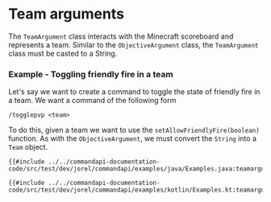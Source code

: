 # Team arguments

The `TeamArgument` class interacts with the Minecraft scoreboard and represents a team. Similar to the `ObjectiveArgument` class, the `TeamArgument` class must be casted to a String.

<div class="example">

### Example - Toggling friendly fire in a team

Let's say we want to create a command to toggle the state of friendly fire in a team. We want a command of the following form

```mccmd
/togglepvp <team>
```

To do this, given a team we want to use the `setAllowFriendlyFire(boolean)` function. As with the `ObjectiveArgument`, we must convert the `String` into a `Team` object.

<div class="multi-pre">

```java,Java
{{#include ../../commandapi-documentation-code/src/test/dev/jorel/commandapi/examples/java/Examples.java:teamarguments}}
```

```kotlin,Kotlin
{{#include ../../commandapi-documentation-code/src/test/dev/jorel/commandapi/examples/kotlin/Examples.kt:teamarguments}}
```

</div>

</div>
